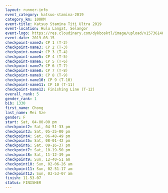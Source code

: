 ```yaml
--- 
layout: runner-info 
event_category: katsuo-stamina-2019 
category_km: 100KM 
event-title: Katsuo Stamina Titi Ultra 2019 
event-location: Hulu Langat, Selangor 
event-logo: https://res.cloudinary.com/dykbosktl/image/upload/v1573614825/Logo/Logo_p7ft6n.png 
event-date: 2019-03-15 
checkpoint-name2: CP 1 (T-2) 
checkpoint-name3: CP 2 (T-3) 
checkpoint-name4: CP 3 (T-4) 
checkpoint-name5: CP 4 (T-5) 
checkpoint-name6: CP 5 (T-6) 
checkpoint-name7: CP 6 (T-7) 
checkpoint-name8: CP 7 (T-8) 
checkpoint-name9: CP 8 (T-9) 
checkpoint-name10: CP 9 (T-10) 
checkpoint-name11: CP 10 (T-11) 
checkpoint-name12: Finishing Line (T-12) 
overall_rank: 5
gender_rank: 1
bib: 1330
first_name: Chong
last_name: Mei Sze
gender: F
start: Sat, 04-00-00 pm
checkpoint2: Sat, 04-51-33 pm
checkpoint3: Sat, 05-35-00 pm
checkpoint4: Sat, 06-48-49 pm
checkpoint5: Sat, 08-01-42 pm
checkpoint6: Sat, 09-16-37 pm
checkpoint7: Sat, 10-19-50 pm
checkpoint8: Sat, 11-12-39 pm
checkpoint9: Sun, 12-40-51 am
checkpoint10: Sun, 02-06-26 am
checkpoint11: Sun, 02-51-17 am
checkpoint12: Sun, 03-53-07 am
finish: 11-53-07
status: FINISHER
--- 
```

